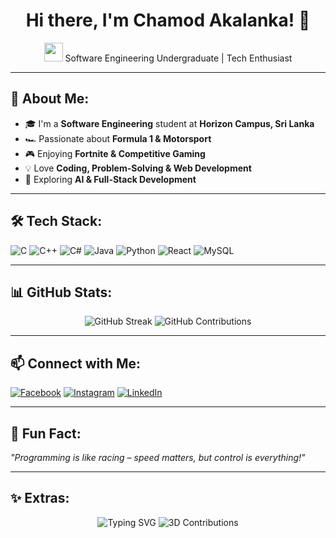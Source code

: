 <h1 align="center">Hi there, I'm Chamod Akalanka! 👋</h1>

<p align="center">
  <img src="https://media.giphy.com/media/hvRJCLFzcasrR4ia7z/giphy.gif" width="30">
  Software Engineering Undergraduate | Tech Enthusiast
</p>

---

## 🚀 About Me:
- 🎓 I'm a **Software Engineering** student at **Horizon Campus, Sri Lanka**
- 🏎️ Passionate about **Formula 1 & Motorsport**
- 🎮 Enjoying **Fortnite & Competitive Gaming**
- 💡 Love **Coding, Problem-Solving & Web Development**
- 🤖 Exploring **AI & Full-Stack Development**

---

## 🛠️ Tech Stack:
![C](https://img.shields.io/badge/C-00599C?style=for-the-badge&logo=c&logoColor=white)
![C++](https://img.shields.io/badge/C++-00599C?style=for-the-badge&logo=c%2B%2B&logoColor=white)
![C#](https://img.shields.io/badge/C%23-239120?style=for-the-badge&logo=c-sharp&logoColor=white)
![Java](https://img.shields.io/badge/Java-007396?style=for-the-badge&logo=java&logoColor=white)
![Python](https://img.shields.io/badge/Python-3776AB?style=for-the-badge&logo=python&logoColor=white)
![React](https://img.shields.io/badge/React-61DAFB?style=for-the-badge&logo=react&logoColor=black)
![MySQL](https://img.shields.io/badge/MySQL-4479A1?style=for-the-badge&logo=mysql&logoColor=white)

---

## 📊 GitHub Stats:
<p align="center">
  <img src="https://github-readme-streak-stats.herokuapp.com/?user=chamod1000&theme=tokyonight" alt="GitHub Streak">
  <img src="https://github-profile-summary-cards.vercel.app/api/cards/profile-details?username=chamod1000&theme=tokyonight" alt="GitHub Contributions">
</p>

---

## 📫 Connect with Me:
[![Facebook](https://img.shields.io/badge/Facebook-1877F2?style=for-the-badge&logo=facebook&logoColor=white)](https://web.facebook.com/Chamod.1000/)
[![Instagram](https://img.shields.io/badge/Instagram-E4405F?style=for-the-badge&logo=instagram&logoColor=white)](https://www.instagram.com/chamod.1000/?hl=en)
[![LinkedIn](https://img.shields.io/badge/LinkedIn-0A66C2?style=for-the-badge&logo=linkedin&logoColor=white)](https://www.linkedin.com/in/chamod1000/)

---

## 🎯 Fun Fact:
*"Programming is like racing – speed matters, but control is everything!"*

---

## ✨ Extras:
<p align="center">
  <img src="https://readme-typing-svg.herokuapp.com?size=18&duration=4000&color=blue&lines=Hello+World!;Welcome+to+my+GitHub!;Coding+is+Fun!" alt="Typing SVG">
  <img src="https://github.com/yoshi389111/github-profile-3d-contrib/blob/main/docs/demo.gif" alt="3D Contributions">
</p>
